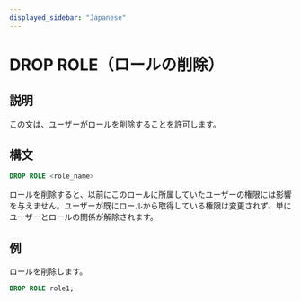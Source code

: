 ```yaml
---
displayed_sidebar: "Japanese"
---
```


# DROP ROLE（ロールの削除）

## 説明

この文は、ユーザーがロールを削除することを許可します。

## 構文

```sql
DROP ROLE <role_name>
```

ロールを削除すると、以前にこのロールに所属していたユーザーの権限には影響を与えません。ユーザーが既にロールから取得している権限は変更されず、単にユーザーとロールの関係が解除されます。

## 例

ロールを削除します。

  ```sql
  DROP ROLE role1;
  ```
